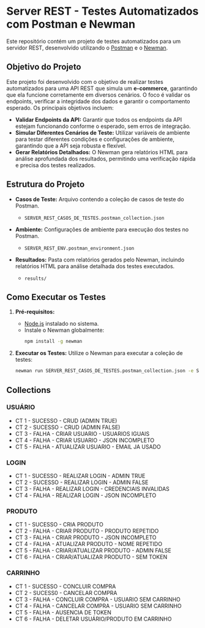 # Server REST - Testes Automatizados com Postman e Newman

Este repositório contém um projeto de testes automatizados para um servidor REST, desenvolvido utilizando o [Postman](https://www.postman.com/) e o [Newman](https://www.npmjs.com/package/newman).

## Objetivo do Projeto

Este projeto foi desenvolvido com o objetivo de realizar testes automatizados para uma API REST que simula um **e-commerce**, garantindo que ela funcione corretamente em diversos cenários. O foco é validar os endpoints, verificar a integridade dos dados e garantir o comportamento esperado. Os principais objetivos incluem:

- **Validar Endpoints da API:** Garantir que todos os endpoints da API estejam funcionando conforme o esperado, sem erros de integração.
- **Simular Diferentes Cenários de Teste:** Utilizar variáveis de ambiente para testar diferentes condições e configurações de ambiente, garantindo que a API seja robusta e flexível.
- **Gerar Relatórios Detalhados:** O Newman gera relatórios HTML para análise aprofundada dos resultados, permitindo uma verificação rápida e precisa dos testes realizados.

## Estrutura do Projeto

- **Casos de Teste:** Arquivo contendo a coleção de casos de teste do Postman.
  - `SERVER_REST_CASOS_DE_TESTES.postman_collection.json`

- **Ambiente:** Configurações de ambiente para execução dos testes no Postman.
  - `SERVER_REST_ENV.postman_environment.json`

- **Resultados:** Pasta com relatórios gerados pelo Newman, incluindo relatórios HTML para análise detalhada dos testes executados.
  - `results/`

## Como Executar os Testes

1. **Pré-requisitos:**
   - [Node.js](https://nodejs.org/) instalado no sistema.
   - Instale o Newman globalmente:
     ```bash
     npm install -g newman
     ```

2. **Executar os Testes:**
   Utilize o Newman para executar a coleção de testes:
   ```bash
   newman run SERVER_REST_CASOS_DE_TESTES.postman_collection.json -e SERVER_REST_ENV.postman_environment.json -r cli,html --reporter-html-export results/report.html
   ```
## Collections

### USUÁRIO
- CT 1 - SUCESSO - CRUD (ADMIN TRUE)
- CT 2 - SUCESSO - CRUD (ADMIN FALSE)
- CT 3 - FALHA - CRIAR USUARIO - USUARIOS IGUAIS
- CT 4 - FALHA - CRIAR USUARIO - JSON INCOMPLETO
- CT 5 - FALHA - ATUALIZAR USUARIO - EMAIL JA USADO

### LOGIN
- CT 1 - SUCESSO - REALIZAR LOGIN - ADMIN TRUE
- CT 2 - SUCESSO - REALIZAR LOGIN - ADMIN FALSE
- CT 3 - FALHA - REALIZAR LOGIN  - CREDENCIAIS INVALIDAS
- CT 4 - FALHA - REALIZAR LOGIN  - JSON INCOMPLETO

### PRODUTO
- CT 1 - SUCESSO - CRIA PRODUTO
- CT 2 - FALHA - CRIAR PRODUTO - PRODUTO REPETIDO
- CT 3 - FALHA - CRIAR PRODUTO - JSON INCOMPLETO
- CT 4 - FALHA - ATUALIZAR PRODUTO - NOME REPETIDO
- CT 5 - FALHA - CRIAR/ATUALIZAR PRODUTO - ADMIN FALSE
- CT 6 - FALHA - CRIAR/ATUALIZAR PRODUTO - SEM TOKEN

### CARRINHO
- CT 1 - SUCESSO - CONCLUIR COMPRA
- CT 2 - SUCESS0 - CANCELAR COMPRA
- CT 3 - FALHA - CONCLUIR COMPRA - USUARIO SEM CARRINHO
- CT 4 - FALHA - CANCELAR COMPRA - USUARIO SEM CARRINHO
- CT 5 - FALHA - AUSENCIA DE TOKEN
- CT 6 - FALHA - DELETAR USUÁRIO/PRODUTO EM CARRINHO
